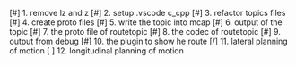 [#] 1. remove lz and z
[#] 2. setup .vscode c_cpp
[#] 3. refactor topics files
[#] 4. create proto files
[#] 5. write the topic into mcap
[#] 6. output of the topic
[#] 7. the proto file of routetopic
[#] 8. the codec of routetopic
[#] 9. output from debug
[#] 10. the plugin to show he route
[/] 11. lateral planning of motion
[ ] 12. longitudinal planning of motion







